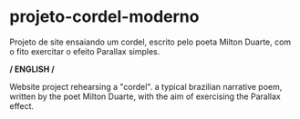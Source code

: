 # projeto-cordel-moderno

Projeto de site ensaiando um cordel, escrito pelo poeta Milton Duarte, com o fito exercitar o efeito Parallax simples.
 
 **/ ENGLISH /**
 
Website project rehearsing a "cordel". a typical brazilian narrative poem, written by the poet Milton Duarte, with the aim of exercising the Parallax effect.
